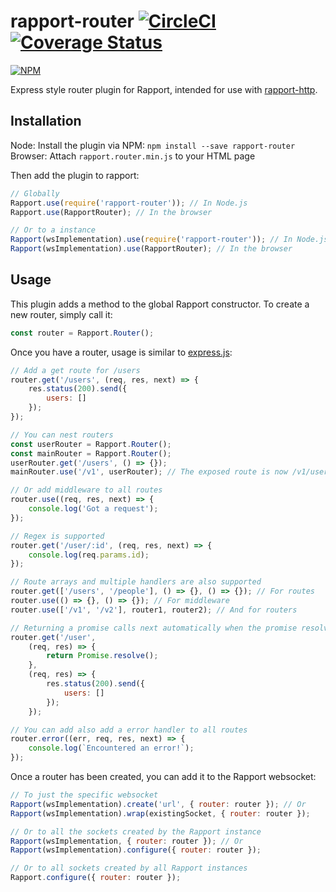 # rapport-router [![CircleCI](https://circleci.com/gh/miratronix/rapport-router.svg?style=shield)](https://circleci.com/gh/miratronix/rapport-router) [![Coverage Status](https://coveralls.io/repos/github/miratronix/rapport-router/badge.svg)](https://coveralls.io/github/miratronix/rapport-router)
[![NPM](https://nodei.co/npm/rapport-router.png)](https://npmjs.org/package/rapport-router)

Express style router plugin for Rapport, intended for use with [rapport-http](https://github.com/miratronix/rapport-http).

## Installation
Node: Install the plugin via NPM: `npm install --save rapport-router`
Browser: Attach `rapport.router.min.js` to your HTML page

Then add the plugin to rapport:
```javascript
// Globally
Rapport.use(require('rapport-router')); // In Node.js
Rapport.use(RapportRouter); // In the browser

// Or to a instance
Rapport(wsImplementation).use(require('rapport-router')); // In Node.js
Rapport(wsImplementation).use(RapportRouter); // In the browser
```

## Usage
This plugin adds a method to the global Rapport constructor. To create a new router, simply call it:
```javascript
const router = Rapport.Router();
```

Once you have a router, usage is similar to [express.js](https://expressjs.com/en/guide/routing.html):
```javascript
// Add a get route for /users
router.get('/users', (req, res, next) => {
    res.status(200).send({
        users: []
    });
});

// You can nest routers
const userRouter = Rapport.Router();
const mainRouter = Rapport.Router();
userRouter.get('/users', () => {});
mainRouter.use('/v1', userRouter); // The exposed route is now /v1/users

// Or add middleware to all routes
router.use((req, res, next) => {
    console.log('Got a request'); 
});

// Regex is supported
router.get('/user/:id', (req, res, next) => {
    console.log(req.params.id);
});

// Route arrays and multiple handlers are also supported
router.get(['/users', '/people'], () => {}, () => {}); // For routes
router.use(() => {}, () => {}); // For middleware
router.use(['/v1', '/v2'], router1, router2); // And for routers

// Returning a promise calls next automatically when the promise resolves
router.get('/user', 
    (req, res) => {
        return Promise.resolve();
    },
    (req, res) => {
        res.status(200).send({
            users: []
        });
    });

// You can add also add a error handler to all routes
router.error((err, req, res, next) => {
    console.log(`Encountered an error!`);
});
```

Once a router has been created, you can add it to the Rapport websocket:
```javascript
// To just the specific websocket
Rapport(wsImplementation).create('url', { router: router }); // Or
Rapport(wsImplementation).wrap(existingSocket, { router: router });

// Or to all the sockets created by the Rapport instance
Rapport(wsImplementation, { router: router }); // Or
Rapport(wsImplementation).configure({ router: router });

// Or to all sockets created by all Rapport instances
Rapport.configure({ router: router });
```
